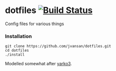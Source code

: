 # dotfiles [![Build Status](https://travis-ci.org/jvansan/dotfiles.svg?branch=master)](https://travis-ci.org/jvansan/dotfiles)

Config files for various things

### Installation
```
git clone https://github.com/jvansan/dotfiles.git
cd dotfiles
./install
```

Modelled somewhat after [yarko3](https://github.com/yarko3/dotfiles.git).
